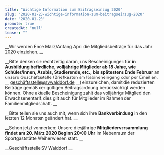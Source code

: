 ```yaml
---
title: "Wichtige Information zum Beitragseinzug 2020"
slug: "2020-01-20-wichtige-information-zum-beitragseinzug-2020"
date: "2020-01-20"
promote: true
createdAt: "null"
teaser: ""
---
```

 __Wir werden Ende März/Anfang April die Mitgliedsbeiträge für das Jahr 2020 einziehen. __


 __Bitte denken sie rechtzeitig daran, uns Bescheinigungen für **in Ausbildung befindliche, volljährige Mitglieder ab 18 Jahre, wie Schüler/innen, Azubis, Studierende, etc.,** **bis spätestens Ende Februar** an unsere Geschäftsstelle (Briefkasten am Kabineneingang oder per Email an: __ geschäftsstelle@svwalddorf.de __) einzureichen, damit die reduzierten Beiträge gemäß der gültigen Beitragsordnung berücksichtigt werden können. Ohne aktuelle Bescheinigung zahlt das volljährige Mitglied den Erwachsenentarif, dies gilt auch für Mitglieder im Rahmen der Familienmitgliedschaft. __


 __Bitte teilen sie uns auch mit, wenn sich ihre **Bankverbindung** in den letzten 12 Monaten geändert hat. __


 __Schon jetzt vormerken: Unsere diesjährige **Mitgliederversammlung findet am 20. März 2020 Beginn 20:00 Uhr** im Nebenraum der Sportgaststätte Weiherwiesen statt. __


 __Geschäftsstelle SV Walddorf __
